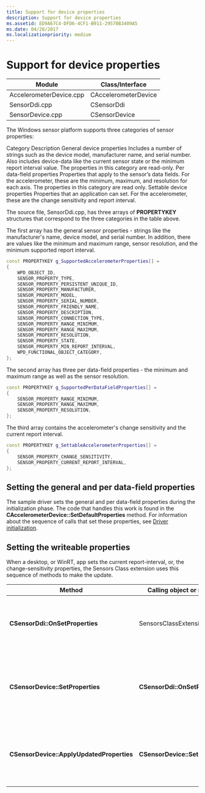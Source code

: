 ```yaml
---
title: Support for device properties
description: Support for device properties
ms.assetid: ED9A67C4-DFD6-4CF1-B911-29570B3409A5
ms.date: 04/20/2017
ms.localizationpriority: medium
---
```


# Support for device properties


| Module                  | Class/Interface      |
|-------------------------|----------------------|
| AccelerometerDevice.cpp | CAccelerometerDevice |
| SensorDdi.cpp           | CSensorDdi           |
| SensorDevice.cpp        | CSensorDevice        |

 

The Windows sensor platform supports three categories of sensor properties:

Category
Description
General device properties
Includes a number of strings such as the device model, manufacturer name, and serial number. Also includes device-data like the current sensor state or the minimum report interval value. The properties in this category are read-only.
Per data-field properties
Properties that apply to the sensor’s data fields. For the accelerometer, these are the minimum, maximum, and resolution for each axis. The properties in this category are read only.
Settable device properties
Properties that an application can set. For the accelerometer, these are the change sensitivity and report interval.
 

The source file, SensorDdi.cpp, has three arrays of **PROPERTYKEY** structures that correspond to the three categories in the table above.

The first array has the general sensor properties - strings like the manufacturer's name, device model, and serial number. In addition, there are values like the minimum and maximum range, sensor resolution, and the minimum supported report interval.

```cpp
const PROPERTYKEY g_SupportedAccelerometerProperties[] =
{
    WPD_OBJECT_ID,
    SENSOR_PROPERTY_TYPE,
    SENSOR_PROPERTY_PERSISTENT_UNIQUE_ID,
    SENSOR_PROPERTY_MANUFACTURER,
    SENSOR_PROPERTY_MODEL,
    SENSOR_PROPERTY_SERIAL_NUMBER,
    SENSOR_PROPERTY_FRIENDLY_NAME,
    SENSOR_PROPERTY_DESCRIPTION,
    SENSOR_PROPERTY_CONNECTION_TYPE,
    SENSOR_PROPERTY_RANGE_MINIMUM,
    SENSOR_PROPERTY_RANGE_MAXIMUM,
    SENSOR_PROPERTY_RESOLUTION,
    SENSOR_PROPERTY_STATE,
    SENSOR_PROPERTY_MIN_REPORT_INTERVAL,
    WPD_FUNCTIONAL_OBJECT_CATEGORY,
};
```

The second array has three per data-field properties - the minimum and maximum range as well as the sensor resolution.

```cpp
const PROPERTYKEY g_SupportedPerDataFieldProperties[] =
{
    SENSOR_PROPERTY_RANGE_MINIMUM,
    SENSOR_PROPERTY_RANGE_MAXIMUM,
    SENSOR_PROPERTY_RESOLUTION,
};
```

The third array contains the accelerometer's change sensitivity and the current report interval.

```cpp
const PROPERTYKEY g_SettableAccelerometerProperties[] =
{
    SENSOR_PROPERTY_CHANGE_SENSITIVITY,
    SENSOR_PROPERTY_CURRENT_REPORT_INTERVAL,
};
```

## Setting the general and per data-field properties

The sample driver sets the general and per data-field properties during the initialization phase. The code that handles this work is found in the **CAccelerometerDevice::SetDefaultProperties** method. For information about the sequence of calls that set these properties, see [Driver initialization](driver-initialization.md).

## Setting the writeable properties

When a desktop, or WinRT, app sets the current report-interval, or, the change-sensitivity properties, the Sensors Class extension uses this sequence of methods to make the update.

| Method                                    | Calling object or method         | Description                                                                          |
|-------------------------------------------|----------------------------------|--------------------------------------------------------------------------------------|
| **CSensorDdi::OnSetProperties**           | SensorsClassExtension.dll        | The class extension invokes this method to start the property update.                |
| **CSensorDevice::SetProperties**          | **CSensorDdi::OnSetProperties**  | Applies the new property using the property-key and value supplied by the app.       |
| **CSensorDevice::ApplyUpdatedProperties** | **CSensorDevice::SetProperties** | Reapplies the new value since it may have altered the minimums stored by the driver. |

 

 

 




